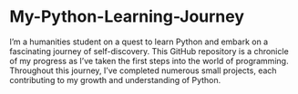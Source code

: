 # My-Python-Learning-Journey
I’m a humanities student on a quest to learn Python and embark on a fascinating journey of self-discovery. This GitHub repository is a chronicle of my progress as I’ve taken the first steps into the world of programming. Throughout this journey, I’ve completed numerous small projects, each contributing to my growth and understanding of Python. 
